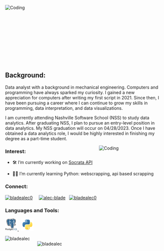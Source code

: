 <img align="right" alt="Coding" width="850" src="https://media.licdn.com/dms/image/D4E16AQGEVVe11Gphww/profile-displaybackgroundimage-shrink_350_1400/0/1678635090849?e=1685577600&v=beta&t=4eIh4789txRFIbU9MNon8GUYn0N1g1_MjcFC9aTc-IE"><br><br><br><br><br><br><br><br><br><br><br>

<h2 align="left">Background:</h3>
<p>Data analyst with a background in mechanical engineering. Computers and programming have always sparked my curiosity. I gained a new appreciation for computers after writing my first script in 2021. Since then, I have been pursuing a career where I can continue to grow my skills in programming, data interpretation, and data visualizations.<br>  

I am currently attending Nashville Software School (NSS) to study data analytics. After graduating NSS, I plan to pursue an entry-level position in data analytics. My NSS graduation will occur on 04/28/2023. Once I have obtained a data analytics role, I would be highly interested in finishing my degree as a part-time student.</p>

<img align="right" alt="Coding" width="200" src="https://media3.giphy.com/media/v1.Y2lkPTc5MGI3NjExOTBiMWM3NzUwNjQ2ODg5NDExNWRmYjZlNWUyMmFiMmE4NGNlOTMxMCZjdD1n/HUplkVCPY7jTW/giphy.gif">

<h3 align="left">Interest:</h3>

- 🛠 I’m currently working on [Socrata API](https://github.com/bladealec/socrata_api)

- 👨‍💻 I’m currently learning Python: webscrapping, api based scrapping

<h3 align="left">Connect:</h3

<a href="https://gmail.com/alecblade0" target="blank"><img align="center" src="https://upload.wikimedia.org/wikipedia/commons/thumb/7/7e/Gmail_icon_%282020%29.svg/100px-Gmail_icon_%282020%29.svg.png" alt="bladealec0" height="25" width="35" /></a>
&nbsp; &nbsp;
<a href="https://linkedin.com/in/alec-blade" target="blank"><img align="center" src="https://raw.githubusercontent.com/rahuldkjain/github-profile-readme-generator/master/src/images/icons/Social/linked-in-alt.svg" alt="alec-blade" height="30" width="40" /></a>
&nbsp; 
<a href="https://twitter.com/bladealec0" target="blank"><img align="center" src="https://raw.githubusercontent.com/rahuldkjain/github-profile-readme-generator/master/src/images/icons/Social/twitter.svg" alt="bladealec0" height="30" width="40" /></a>

<h3 align="left">Languages and Tools:</h3>
<p align="left"> <a href="https://www.postgresql.org" target="_blank" rel="noreferrer"> <img src="https://raw.githubusercontent.com/devicons/devicon/master/icons/postgresql/postgresql-original-wordmark.svg" alt="postgresql" width="40" height="40"/> </a>
&nbsp;
<a href="https://www.python.org" target="_blank" rel="noreferrer"> <img src="https://raw.githubusercontent.com/devicons/devicon/master/icons/python/python-original.svg" alt="python" width="40" height="40"/> </a> </p>

<p><img align="left" width="400" src="https://github-readme-stats.vercel.app/api?username=bladealec&show_icons=true&locale=en" alt="bladealec",

<p>&nbsp;<img align="right" width="400" src="https://github-readme-streak-stats.herokuapp.com/?user=bladealec&" alt="bladealec", /></p>
